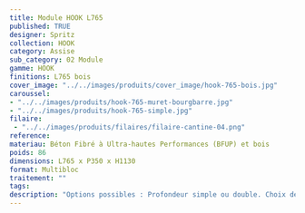 ```yaml
---
title: Module HOOK L765
published: TRUE
designer: Spritz
collection: HOOK
category: Assise
sub_category: 02 Module
gamme: HOOK
finitions: L765 bois
cover_image: "../../images/produits/cover_image/hook-765-bois.jpg"
caroussel: 
- "../../images/produits/hook-765-muret-bourgbarre.jpg"
- "../../images/produits/hook-765-simple.jpg"
filaire: 
 - "../../images/produits/filaires/filaire-cantine-04.png"
reference: 
materiau: Béton Fibré à Ultra-hautes Performances (BFUP) et bois
poids: 86
dimensions: L765 x P350 x H1130
format: Multibloc
traitement: ""
tags: 
description: "Options possibles : Profondeur simple ou double. Choix des portes : Bois / Alu composite. Avec ou sans boite aux lettres."
---
```

